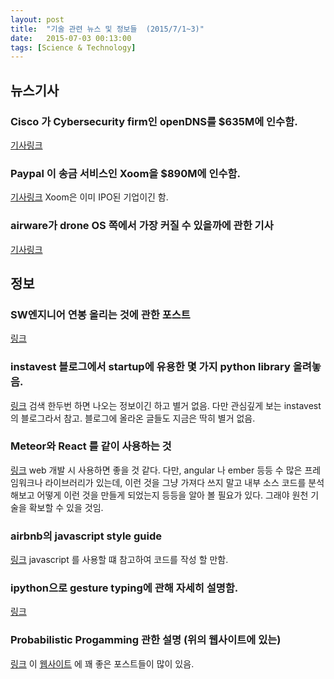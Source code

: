 ```yaml
---
layout: post
title:  "기술 관련 뉴스 및 정보들  (2015/7/1~3)"
date:   2015-07-03 00:13:00
tags: [Science & Technology]
---
```


## 뉴스기사 

### Cisco 가 Cybersecurity firm인 openDNS를 $635M에 인수함.
[기사링크](http://www.zdnet.com/article/cisco-to-buy-cybersecurity-firm-opendns-in-635m-deal/)

### Paypal 이 송금 서비스인 Xoom을 $890M에 인수함.
[기사링크](http://www.businessinsider.com/paypal-acquiring-money-transfer-service-xoom-for-roughly-890-million-2015-7?op=1)
Xoom은 이미 IPO된 기업이긴 함.

### airware가 drone OS 쪽에서 가장 커질 수 있을까에 관한 기사
[기사링크](http://www.wired.co.uk/magazine/archive/2015/07/features/airware-drones/viewall)



## 정보

### SW엔지니어 연봉 올리는 것에 관한 포스트
[링크](http://www.mgadams.com/2015/06/30/the-software-engineers-guide-to-negotiating-a-raise/)

### instavest 블로그에서 startup에 유용한 몇 가지 python library 올려놓음.
[링크](http://blog.instavest.com/three-useful-python-libraries-for-startups)
검색 한두번 하면 나오는 정보이긴 하고 별거 없음. 다만 관심깊게 보는 instavest 의 블로그라서 참고. 블로그에 올라온 글들도 지금은 딱히 별거 없음.

### Meteor와 React 를 같이 사용하는 것
[링크](http://info.meteor.com/blog/meteor-the-missing-infrastructure-for-building-great-react-apps)
web 개발 시 사용하면 좋을 것 같다. 다만, angular 나 ember 등등 수 많은 프레임워크나 라이브러리가 있는데, 이런 것을 그냥 가져다 쓰지 말고 내부 소스 코드를 분석해보고 어떻게 이런 것을 만들게 되었는지 등등을 알아 볼 필요가 있다. 그래야 원천 기술을 확보할 수 있을 것임.

### airbnb의 javascript style guide
[링크](https://github.com/airbnb/javascript#types)
javascript 를 사용할 떄 참고하여 코드를 작성 할 만함.

### ipython으로 gesture typing에 관해 자세히 설명함.
[링크](http://nbviewer.ipython.org/url/norvig.com/ipython/Gesture%20Typing.ipynb)

### Probabilistic Progamming 관한 설명 (위의 웹사이트에 있는)
[링크](http://nbviewer.ipython.org/github/CamDavidsonPilon/Probabilistic-Programming-and-Bayesian-Methods-for-Hackers/blob/master/Chapter1_Introduction/Chapter1.ipynb)
이 [웹사이트](http://nbviewer.ipython.org/) 에 꽤 좋은 포스트들이 많이 있음.